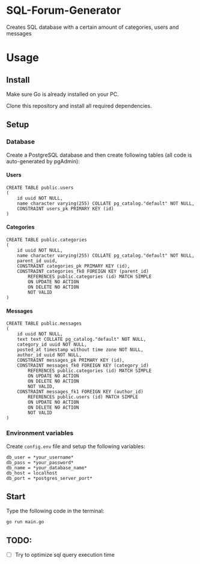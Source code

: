 # SQL-Forum-Generator
Creates SQL database with a certain amount of categories, users and messages

# Usage
## Install
Make sure Go is already installed on your PC.

Clone this repository and install all required dependencies.

## Setup
### Database
Create a PostgreSQL database and then create following tables (all code is auto-generated by pgAdmin):
#### Users
```
CREATE TABLE public.users
(
    id uuid NOT NULL,
    name character varying(255) COLLATE pg_catalog."default" NOT NULL,
    CONSTRAINT users_pk PRIMARY KEY (id)
)
```
#### Categories
```
CREATE TABLE public.categories
(
    id uuid NOT NULL,
    name character varying(255) COLLATE pg_catalog."default" NOT NULL,
    parent_id uuid,
    CONSTRAINT categories_pk PRIMARY KEY (id),
    CONSTRAINT categories_fk0 FOREIGN KEY (parent_id)
        REFERENCES public.categories (id) MATCH SIMPLE
        ON UPDATE NO ACTION
        ON DELETE NO ACTION
        NOT VALID
)
```
#### Messages
```
CREATE TABLE public.messages
(
    id uuid NOT NULL,
    text text COLLATE pg_catalog."default" NOT NULL,
    category_id uuid NOT NULL,
    posted_at timestamp without time zone NOT NULL,
    author_id uuid NOT NULL,
    CONSTRAINT messages_pk PRIMARY KEY (id),
    CONSTRAINT messages_fk0 FOREIGN KEY (category_id)
        REFERENCES public.categories (id) MATCH SIMPLE
        ON UPDATE NO ACTION
        ON DELETE NO ACTION
        NOT VALID,
    CONSTRAINT messages_fk1 FOREIGN KEY (author_id)
        REFERENCES public.users (id) MATCH SIMPLE
        ON UPDATE NO ACTION
        ON DELETE NO ACTION
        NOT VALID
)
```
### Environment variables
Create `config.env` file and setup the following variables:
```
db_user = *your_username*
db_pass = *your_password*
db_name = *your_database_name*
db_host = localhost
db_port = *postgres_server_port*
```

## Start 
Type the following code in the terminal:
```
go run main.go
```
## TODO:
- [ ] Try to optimize sql query execution time
